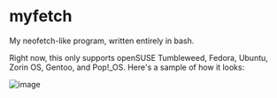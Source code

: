 # myfetch
My neofetch-like program, written entirely in bash.

Right now, this only supports openSUSE Tumbleweed, Fedora, Ubuntu, Zorin OS, Gentoo, and Pop!\_OS.
Here's a sample of how it looks:

![image](https://user-images.githubusercontent.com/53997322/113416243-821ea000-93de-11eb-9d2d-c242b75cbea5.png)
